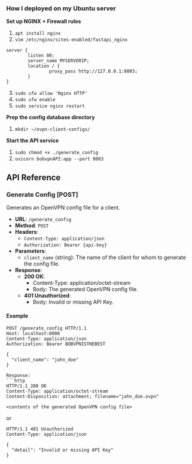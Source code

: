 ### How I deployed on my Ubuntu server


**Set up NGINX + Firewall rules**
1. `apt install nginx`
2. `vim /etc/nginx/sites-enabled/fastapi_nginx`

```
server {
        listen 80;
        server_name MYSERVERIP;
        location / {
                proxy_pass http://127.0.0.1:8003;
        }
}
```           

3. `sudo ufw allow 'Nginx HTTP'`
4. `sudo ufw enable`
5. `sudo service nginx restart`

**Prep the config database directory**
1. `mkdir ~/ovpn-client-configs/`

**Start the API service**
1. `sudo chmod +x ./generate_config`
2. `uvicorn bobvpnAPI:app --port 8003`

## API Reference

### Generate Config [POST]

Generates an OpenVPN config file for a client.

- **URL**: `/generate_config`
- **Method**: `POST`
- **Headers**:
  - `Content-Type: application/json`
  - `Authorization: Bearer {api-key}`
- **Parameters**:
  - `client_name` (string): The name of the client for whom to generate the config file.
- **Response**:
  - **200 OK**:
    - Content-Type: application/octet-stream
    - Body: The generated OpenVPN config file.
  - **401 Unauthorized**:
    - Body: Invalid or missing API Key.

#### Example

```http
POST /generate_config HTTP/1.1
Host: localhost:8000
Content-Type: application/json
Authorization: Bearer BOBVPNISTHEBEST

{
  "client_name": "john_doe"
}

Response:
```http
HTTP/1.1 200 OK
Content-Type: application/octet-stream
Content-Disposition: attachment; filename="john_doe.ovpn"

<contents of the generated OpenVPN config file>
```

or

```http
HTTP/1.1 401 Unauthorized
Content-Type: application/json

{
  "detail": "Invalid or missing API Key"
}
```
